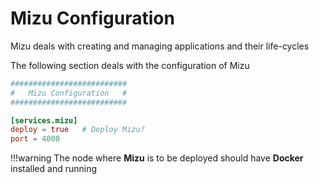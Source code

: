 # Mizu Configuration

Mizu deals with creating and managing applications and their life-cycles

The following section deals with the configuration of Mizu

```toml
##########################
#   Mizu Configuration   #
##########################

[services.mizu]
deploy = true   # Deploy Mizu?
port = 4000
```

!!!warning
    The node where **Mizu** is to be deployed should have **Docker** installed and running
